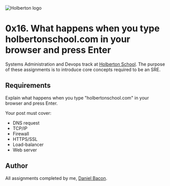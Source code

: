 <img src="https://www.holbertonschool.com/assets/holberton-logo-1cc451260ca3cd297def53f2250a9794810667c7ca7b5fa5879a569a457bf16f.png" alt="Holberton logo">

0x16. What happens when you type holbertonschool.com in your browser and press Enter
====================================================================================
Systems Administration and Devops track at [Holberton School](https://www.holbertonschool.com). The purpose of these assignments is to introduce core concepts required to be an SRE.

Requirements
------------
Explain what happens when you type "holbertonschool.com" in your browser and press Enter.

Your post must cover:
* DNS request
* TCP/IP
* Firewall
* HTTPS/SSL
* Load-balancer
* Web server

Author
------
All assignments completed by me, [Daniel Bacon](https://github.com/dfbacon).
